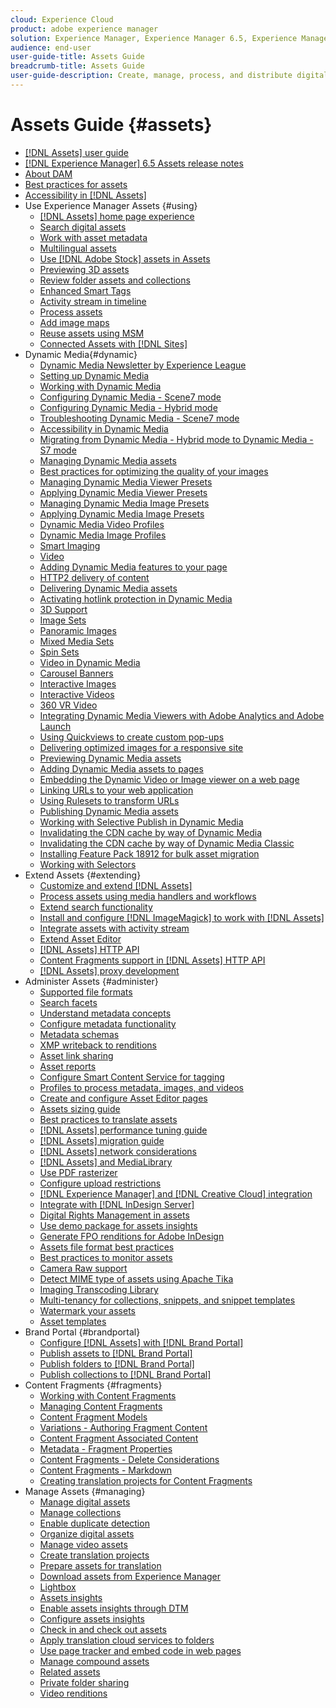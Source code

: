 ```yaml
---
cloud: Experience Cloud
product: adobe experience manager
solution: Experience Manager, Experience Manager 6.5, Experience Manager Assets
audience: end-user
user-guide-title: Assets Guide
breadcrumb-title: Assets Guide
user-guide-description: Create, manage, process, and distribute digital assets.
---
```


# Assets Guide {#assets}

+ [[!DNL Assets] user guide](home.md)
+ [[!DNL Experience Manager] 6.5 Assets release notes](https://experienceleague.adobe.com/docs/experience-manager-65/release-notes/assets.html)
+ [About DAM](assets.md)
+ [Best practices for assets](best-practices-for-assets.md)
+ [Accessibility in [!DNL Assets]](accessibility.md)
+ Use Experience Manager Assets {#using}
    + [[!DNL Assets] home page experience](assets-home-page.md)
    + [Search digital assets](search-assets.md)
    + [Work with asset metadata](metadata.md)
    + [Multilingual assets](multilingual-assets.md)
    + [Use [!DNL Adobe Stock] assets in Assets](aem-assets-adobe-stock.md)
    + [Previewing 3D assets](previewing-3d-assets.md)
    + [Review folder assets and collections](bulk-approval.md)
    + [Enhanced Smart Tags](enhanced-smart-tags.md)
    + [Activity stream in timeline](activity-stream.md)
    + [Process assets](assets-workflow.md)
    + [Add image maps](image-maps.md)
    + [Reuse assets using MSM](reuse-assets-using-msm.md)
    + [Connected Assets with [!DNL Sites]](use-assets-across-connected-assets-instances.md)
+ Dynamic Media{#dynamic}
    + [Dynamic Media Newsletter by Experience League](dynamic-media-newsletter.md)
    + [Setting up Dynamic Media](administering-dynamic-media.md)
    + [Working with Dynamic Media](dynamic-media.md)
    + [Configuring Dynamic Media - Scene7 mode](config-dms7.md)
    + [Configuring Dynamic Media - Hybrid mode](config-dynamic.md)
    + [Troubleshooting Dynamic Media - Scene7 mode](troubleshoot-dms7.md)
    + [Accessibility in Dynamic Media](accessibility-dm.md)
    + [Migrating from Dynamic Media - Hybrid mode to Dynamic Media - S7 mode](migrate-from-hybrid-to-dms7.md)
    + [Managing Dynamic Media assets](managing-assets.md)
    + [Best practices for optimizing the quality of your images](best-practices-for-optimizing-the-quality-of-your-images.md)
    + [Managing Dynamic Media Viewer Presets](managing-viewer-presets.md)
    + [Applying Dynamic Media Viewer Presets](viewer-presets.md)
    + [Managing Dynamic Media Image Presets](managing-image-presets.md)
    + [Applying Dynamic Media Image Presets](image-presets.md)
    + [Dynamic Media Video Profiles](video-profiles.md)
    + [Dynamic Media Image Profiles](image-profiles.md)
    + [Smart Imaging](imaging-faq.md)
    + [Video](s7-video.md)
    + [Adding Dynamic Media features to your page](scene7.md)
    + [HTTP2 delivery of content](http2.md)
    + [Delivering Dynamic Media assets](delivering-dynamic-media-assets.md)
    + [Activating hotlink protection in Dynamic Media](hotlink-protection.md)
    + [3D Support](/help/assets/assets-3d.md)
    + [Image Sets](image-sets.md)
    + [Panoramic Images](panoramic-images.md)
    + [Mixed Media Sets](mixed-media-sets.md)
    + [Spin Sets](spin-sets.md)
    + [Video in Dynamic Media](video.md)
    + [Carousel Banners](carousel-banners.md)
    + [Interactive Images](interactive-images.md)
    + [Interactive Videos](interactive-videos.md)
    + [360 VR Video](/help/assets/360-video.md)
    + [Integrating Dynamic Media Viewers with Adobe Analytics and Adobe Launch](/help/assets/launch.md)
    + [Using Quickviews to create custom pop-ups](custom-pop-ups.md)
    + [Delivering optimized images for a responsive site](responsive-site.md)
    + [Previewing Dynamic Media assets](previewing-assets.md)
    + [Adding Dynamic Media assets to pages](adding-dynamic-media-assets-to-pages.md)
    + [Embedding the Dynamic Video or Image viewer on a web page](embed-code.md)
    + [Linking URLs to your web application](linking-urls-to-yourwebapplication.md)
    + [Using Rulesets to transform URLs](using-rulesets-to-transform-urls.md)
    + [Publishing Dynamic Media assets](publishing-dynamicmedia-assets.md)
    + [Working with Selective Publish in Dynamic Media](selective-publishing.md)
    + [Invalidating the CDN cache by way of Dynamic Media](invalidate-cdn-cache-dynamic-media.md)
    + [Invalidating the CDN cache by way of Dynamic Media Classic](invalidate-cdn-cache-dm-classic.md)
    + [Installing Feature Pack 18912 for bulk asset migration](bulk-ingest-migrate.md)
    + [Working with Selectors](working-with-selectors.md)
+ Extend Assets {#extending}
    + [Customize and extend [!DNL Assets]](extending-assets.md)
    + [Process assets using media handlers and workflows](media-handlers.md)
    + [Extend search functionality](searchx.md)
    + [Install and configure [!DNL ImageMagick] to work with [!DNL Assets]](best-practices-for-imagemagick.md)
    + [Integrate assets with activity stream](extending-activity-stream.md)
    + [Extend Asset Editor](asseteditorx.md)
    + [[!DNL Assets] HTTP API](mac-api-assets.md)
    + [Content Fragments support in [!DNL Assets] HTTP API](assets-api-content-fragments.md)
    + [[!DNL Assets] proxy development](proxy.md)
+ Administer Assets {#administer}
    + [Supported file formats](assets-formats.md)
    + [Search facets](search-facets.md)
    + [Understand metadata concepts](metadata-concepts.md)
    + [Configure metadata functionality](metadata-config.md)
    + [Metadata schemas](metadata-schemas.md)
    + [XMP writeback to renditions](xmp-writeback.md)
    + [Asset link sharing](link-sharing.md)
    + [Asset reports](asset-reports.md)
    + [Configure Smart Content Service for tagging](config-smart-tagging.md)
    + [Profiles to process metadata, images, and videos](processing-profiles.md)
    + [Create and configure Asset Editor pages](assets-finder-editor.md)
    + [Assets sizing guide](assets-sizing-guide.md)
    + [Best practices to translate assets](best-practices-for-translating-assets-efficiently.md)
    + [[!DNL Assets] performance tuning guide](performance-tuning-guidelines.md)
    + [[!DNL Assets] migration guide](assets-migration-guide.md)
    + [[!DNL Assets] network considerations](assets-network-considerations.md)
    + [[!DNL Assets] and MediaLibrary](medialibrary.md)
    + [Use PDF rasterizer](aem-pdf-rasterizer.md)
    + [Configure upload restrictions](configuring-asset-upload-restrictions.md)
    + [[!DNL Experience Manager] and [!DNL Creative Cloud] integration](aem-cc-integration-best-practices.md)
    + [Integrate with [!DNL InDesign Server]](indesign.md)
    + [Digital Rights Management in assets](drm.md)
    + [Use demo package for assets insights](use-demo-package-for-asset-insights.md)
    + [Generate FPO renditions for Adobe InDesign](configure-fpo-renditions.md)
    + [Assets file format best practices](assets-file-format-best-practices.md)
    + [Best practices to monitor assets](assets-monitoring-best-practices.md)
    + [Camera Raw support](camera-raw.md)
    + [Detect MIME type of assets using Apache Tika](detect-asset-mime-type-with-tika.md)
    + [Imaging Transcoding Library](imaging-transcoding-library.md)
    + [Multi-tenancy for collections, snippets, and snippet templates](multi-tenancy.md)
    + [Watermark your assets](watermarking.md)
    + [Asset templates](asset-templates.md)
+ Brand Portal {#brandportal}
    + [Configure [!DNL Assets] with [!DNL Brand Portal]](configure-aem-assets-with-brand-portal.md)
    + [Publish assets to [!DNL Brand Portal]](brand-portal-publish-assets.md)
    + [Publish folders to [!DNL Brand Portal]](brand-portal-publish-folder.md)
    + [Publish collections to [!DNL Brand Portal]](brand-portal-publish-collection.md)
+ Content Fragments {#fragments}
    + [Working with Content Fragments](content-fragments/content-fragments.md)
    + [Managing Content Fragments](content-fragments/content-fragments-managing.md)
    + [Content Fragment Models](content-fragments/content-fragments-models.md)
    + [Variations - Authoring Fragment Content](content-fragments/content-fragments-variations.md)
    + [Content Fragment Associated Content](content-fragments/content-fragments-assoc-content.md)
    + [Metadata - Fragment Properties](content-fragments/content-fragments-metadata.md)
    + [Content Fragments - Delete Considerations](content-fragments/content-fragments-delete.md)
    + [Content Fragments - Markdown](content-fragments/content-fragments-markdown.md)
    + [Creating translation projects for Content Fragments](creating-translation-projects-for-content-fragments.md)
+ Manage Assets {#managing}
    + [Manage digital assets](manage-assets.md)
    + [Manage collections](manage-collections.md)
    + [Enable duplicate detection](duplicate-detection.md)
    + [Organize digital assets](organize-assets.md)
    + [Manage video assets](managing-video-assets.md)
    + [Create translation projects](translation-projects.md)
    + [Prepare assets for translation](preparing-assets-for-translation.md)
    + [Download assets from Experience Manager](download-assets-from-aem.md)
    + [Lightbox](light-box.md)
    + [Assets insights](asset-insights.md)
    + [Enable assets insights through DTM](use-dtm-for-asset-insights.md)
    + [Configure assets insights](configure-asset-insights.md)
    + [Check in and check out assets](check-out-and-submit-assets.md)
    + [Apply translation cloud services to folders](transition-cloud-services.md)
    + [Use page tracker and embed code in web pages](use-page-tracker.md)
    + [Manage compound assets](managing-linked-subassets.md)
    + [Related assets](related-assets.md)
    + [Private folder sharing](private-folder.md)
    + [Video renditions](video-renditions.md)
